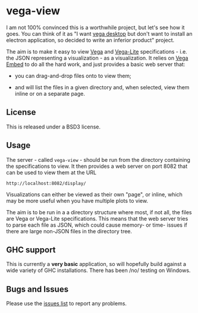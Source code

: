 # vega-view

I am not 100% convinced this is a worthwhile project, but let's see how
it goes. You can think of it as "I want
[vega desktop](https://github.com/vega/vega-desktop) but don't want
to install an electron application, so decided to write an inferior
product" project.

The aim is to make it easy to view
[Vega](https://vega.github.io/vega/)
and
[Vega-Lite](https://vega.github.io/vega-lite/)
specifications - i.e. the JSON representing a visualization - as
a visualization. It relies on
[Vega Embed](https://github.com/vega/vega-embed) to do all
the hard work, and just provides a basic web server that:

 - you can drag-and-drop files onto to view them;
 
 - and will list the files in a given directory and, when selected,
   view them inline or on a separate page.

## License

This is released under a BSD3 license.

## Usage

The server - called `vega-view` - should be run from the directory
containing the specifications to view. It then provides a web server
on port 8082 that can be used to view them at the URL

    http://localhost:8082/display/

Visualizations can either be viewed as their own "page", or inline,
which may be more useful when you have multiple plots to view.

The aim is to be run in a a directory structure where most, if not
all, the files are Vega or Vega-Lite specifications. This means that
the web server tries to parse each file as JSON, which could cause
memory- or time- issues if there are large non-JSON files in the
directory tree.

## GHC support

This is currently a **very basic** application, so will hopefully build
against a wide variety of GHC installations. There has been /no/ testing
on Windows.

## Bugs and Issues

Please use the [issues list](https://github.com/DougBurke/vega-view/issues)
to report any problems.
